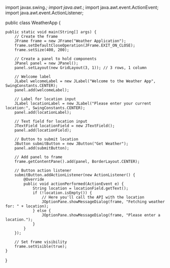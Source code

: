 import javax.swing.*;
import java.awt.*;
import java.awt.event.ActionEvent;
import java.awt.event.ActionListener;

public class WeatherApp {

    public static void main(String[] args) {
        // Create the frame
        JFrame frame = new JFrame("Weather Application");
        frame.setDefaultCloseOperation(JFrame.EXIT_ON_CLOSE);
        frame.setSize(400, 200);
        
        // Create a panel to hold components
        JPanel panel = new JPanel();
        panel.setLayout(new GridLayout(3, 1)); // 3 rows, 1 column
        
        // Welcome label
        JLabel welcomeLabel = new JLabel("Welcome to the Weather App", SwingConstants.CENTER);
        panel.add(welcomeLabel);
        
        // Label for location input
        JLabel locationLabel = new JLabel("Please enter your current location:", SwingConstants.CENTER);
        panel.add(locationLabel);
        
        // Text field for location input
        JTextField locationField = new JTextField();
        panel.add(locationField);
        
        // Button to submit location
        JButton submitButton = new JButton("Get Weather");
        panel.add(submitButton);
        
        // Add panel to frame
        frame.getContentPane().add(panel, BorderLayout.CENTER);
        
        // Button action listener
        submitButton.addActionListener(new ActionListener() {
            @Override
            public void actionPerformed(ActionEvent e) {
                String location = locationField.getText();
                if (!location.isEmpty()) {
                    // Here you'll call the API with the location
                    JOptionPane.showMessageDialog(frame, "Fetching weather for: " + location);
                } else {
                    JOptionPane.showMessageDialog(frame, "Please enter a location.");
                }
            }
        });

        // Set frame visibility
        frame.setVisible(true);
    }
}
